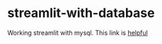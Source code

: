 # streamlit-with-database

Working streamlit with mysql. This link is [helpful](https://docs.streamlit.io/knowledge-base/tutorials/databases/mysql)